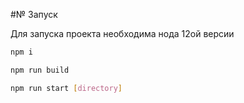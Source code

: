 #№ Запуск

Для запуска проекта необходима нода 12ой версии

```bash
npm i

npm run build 

npm run start [directory]
```
